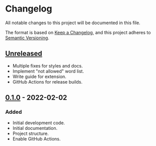 # Changelog
All notable changes to this project will be documented in this file.

The format is based on [Keep a Changelog](https://keepachangelog.com/en/1.0.0/),
and this project adheres to [Semantic Versioning](https://semver.org/spec/v2.0.0.html).

## [Unreleased]
- Multiple fixes for styles and docs.
- Implement "not allowed" word list.
- Write guide for extension.
- GitHub Actions for release builds.

## [0.1.0] - 2022-02-02
### Added
- Initial development code.
- Initial documentation.
- Project structure.
- Enable GitHub Actions.

[Unreleased]: https://github.com/poyea/poodle/compare/v0.1.0...HEAD
[0.1.0]: https://github.com/poyea/poodle/releases/tag/v0.1.0
